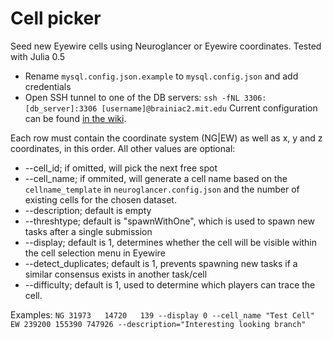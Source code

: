 # Cell picker
Seed new Eyewire cells using Neuroglancer or Eyewire coordinates. Tested with Julia 0.5

* Rename `mysql.config.json.example` to `mysql.config.json` and add credentials
* Open SSH tunnel to one of the DB servers: `ssh -fNL 3306:[db_server]:3306 [username]@brainiac2.mit.edu` Current configuration can be found [in the wiki](https://github.com/seung-lab/omni-web/wiki/EyeWire-Cluster-Status).

Each row must contain the coordinate system (NG|EW) as well as x, y and z coordinates, in this order.
All other values are optional:
* --cell_id; if omitted, will pick the next free spot
* --cell_name; if ommited, will generate a cell name based on the `cellname_template` in `neuroglancer.config.json` and the number of existing cells for the chosen dataset.
* --description; default is empty
* --threshtype; default is "spawnWithOne", which is used to spawn new tasks after a single submission
* --display; default is 1, determines whether the cell will be visible within the cell selection menu in Eyewire
* --detect_duplicates; default is 1, prevents spawning new tasks if a similar consensus exists in another task/cell
* --difficulty; default is 1, used to determine which players can trace the cell.

Examples:
`NG	31973	14720	139	--display 0	--cell_name "Test Cell"`
`EW 239200 155390 747926 --description="Interesting looking branch"`
